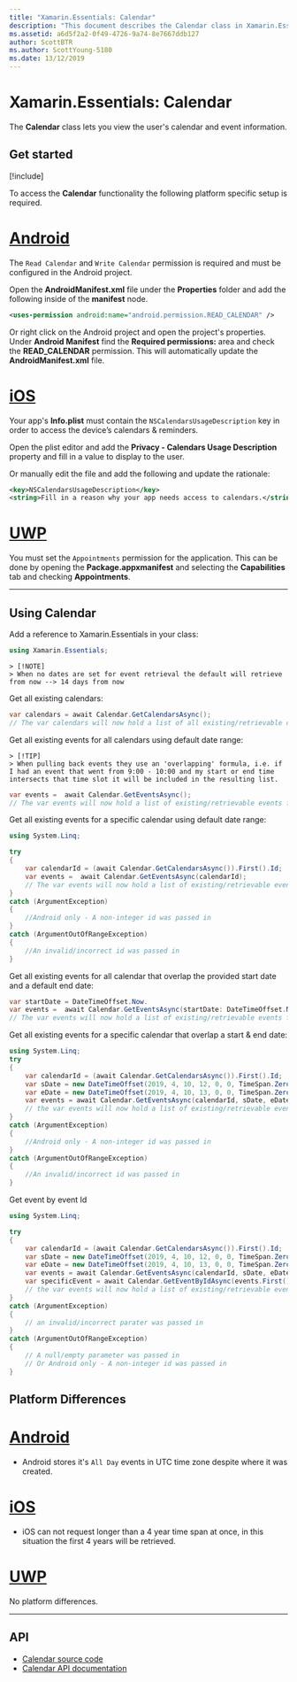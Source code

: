 ```yaml
---
title: "Xamarin.Essentials: Calendar"
description: "This document describes the Calendar class in Xamarin.Essentials, which lets you view the user's calendar and event information."
ms.assetid: a6d5f2a2-0f49-4726-9a74-8e7667ddb127
author: ScottBTR
ms.author: ScottYoung-5180
ms.date: 13/12/2019
---
```


# Xamarin.Essentials: Calendar

The **Calendar** class lets you view the user's calendar and event information.

## Get started

[!include[](~/essentials/includes/get-started.md)]

To access the **Calendar** functionality the following platform specific setup is required.

# [Android](#tab/android)

The `Read Calendar` and `Write Calendar` permission is required and must be configured in the Android project. 

Open the **AndroidManifest.xml** file under the **Properties** folder and add the following inside of the **manifest** node.

```xml
<uses-permission android:name="android.permission.READ_CALENDAR" />
```

Or right click on the Android project and open the project's properties. Under **Android Manifest** find the **Required permissions:** area and check the **READ_CALENDAR** permission. This will automatically update the **AndroidManifest.xml** file.

# [iOS](#tab/ios)

Your app's **Info.plist** must contain the `NSCalendarsUsageDescription` key in order to access the device’s calendars & reminders.

Open the plist editor and add the **Privacy - Calendars Usage Description** property and fill in a value to display to the user.

Or manually edit the file and add the following and update the rationale:

```xml
<key>NSCalendarsUsageDescription</key>
<string>Fill in a reason why your app needs access to calendars.</string>
```

# [UWP](#tab/uwp)

You must set the `Appointments` permission for the application. This can be done by opening the **Package.appxmanifest** and selecting the **Capabilities** tab and checking **Appointments**.

-----

## Using Calendar

Add a reference to Xamarin.Essentials in your class:

```csharp
using Xamarin.Essentials;
```

```
> [!NOTE]
> When no dates are set for event retrieval the default will retrieve from now --> 14 days from now
```


Get all existing calendars:

```csharp
var calendars = await Calendar.GetCalendarsAsync(); 
// The var calendars will now hold a list of all existing/retrievable calendars. (List<DeviceCalendar>)
```

Get all existing events for all calendars using default date range:
```
> [!TIP]
> When pulling back events they use an 'overlapping' formula, i.e. if I had an event that went from 9:00 - 10:00 and my start or end time intersects that time slot it will be included in the resulting list. 
```
```csharp
var events =  await Calendar.GetEventsAsync(); 
// The var events will now hold a list of existing/retrievable events for all calendars. (List<DeviceEvent>)
```

Get all existing events for a specific calendar using default date range:

```csharp
using System.Linq;

try
{
	var calendarId = (await Calendar.GetCalendarsAsync()).First().Id;
	var events =  await Calendar.GetEventsAsync(calendarId); 
	// The var events will now hold a list of existing/retrievable events for our first calendar. (List<DeviceEvent>)
}
catch (ArgumentException)
{
	//Android only - A non-integer id was passed in
}
catch (ArgumentOutOfRangeException)
{
	//An invalid/incorrect id was passed in
}
```


Get all existing events for all calendar that overlap the provided start date and a default end date:

```csharp
var startDate = DateTimeOffset.Now.
var events =  await Calendar.GetEventsAsync(startDate: DateTimeOffset.Now.AddDays(14)); 
// The var events will now hold a list of existing/retrievable events for all calendars where events overlap 14 days from now until the default end date (in this case 28 days from now). (List<DeviceEvent>)
```

Get all existing events for a specific calendar that overlap a start & end date:

```csharp
using System.Linq;
try
{
	var calendarId = (await Calendar.GetCalendarsAsync()).First().Id;
	var sDate = new DateTimeOffset(2019, 4, 10, 12, 0, 0, TimeSpan.Zero);
	var eDate = new DateTimeOffset(2019, 4, 10, 13, 0, 0, TimeSpan.Zero);
	var events = await Calendar.GetEventsAsync(calendarId, sDate, eDate); 
	// the var events will now hold a list of existing/retrievable events for our first calendar. where the events timeslot overlaps 2019-04-10 12:00 pm - 2019-04-10 1:00 pm
}
catch (ArgumentException)
{
	//Android only - A non-integer id was passed in
}
catch (ArgumentOutOfRangeException)
{
	//An invalid/incorrect id was passed in
}
```

Get event by event Id

```csharp
using System.Linq;

try
{
	var calendarId = (await Calendar.GetCalendarsAsync()).First().Id;
	var sDate = new DateTimeOffset(2019, 4, 10, 12, 0, 0, TimeSpan.Zero);
	var eDate = new DateTimeOffset(2019, 4, 10, 13, 0, 0, TimeSpan.Zero);
	var events = await Calendar.GetEventsAsync(calendarId, sDate, eDate); 
	var specificEvent = await Calendar.GetEventByIdAsync(events.First().Id));
	// the var events will now hold a list of existing/retrievable events for our first calendar. where the events timeslot overlaps 2019-04-10 12:00 pm - 2019-04-10 1:00 pm
}
catch (ArgumentException)
{
	// an invalid/incorrect parater was passed in
}
catch (ArgumentOutOfRangeException)
{
	// A null/empty parameter was passed in
	// Or Android only - A non-integer id was passed in
}
```

## Platform Differences

# [Android](#tab/android)

- Android stores it's `All Day` events in UTC time zone despite where it was created.

# [iOS](#tab/ios)

- iOS can not request longer than a 4 year time span at once, in this situation the first 4 years will be retrieved.

# [UWP](#tab/uwp)

No platform differences.

-----

## API

- [Calendar source code](https://github.com/xamarin/Essentials/tree/master/Xamarin.Essentials/Calendar)
- [Calendar API documentation](xref:Xamarin.Essentials.Calendar)

